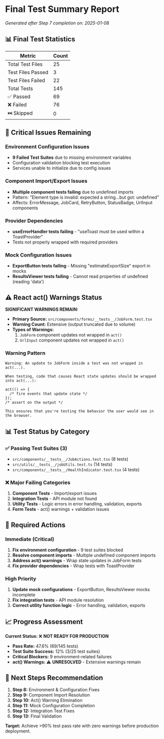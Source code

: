 # Final Test Summary Report

*Generated after Step 7 completion on: 2025-01-08*

## 📊 Final Test Statistics

| Metric | Count |
|--------|-------|
| Total Test Files | 25 |
| Test Files Passed | 3 |
| Test Files Failed | 22 |
| Total Tests | 145 |
| ✅ Passed | 69 |
| ❌ Failed | 76 |
| ⏭️ Skipped | 0 |

## 🚨 Critical Issues Remaining

### Environment Configuration Issues
- **9 Failed Test Suites** due to missing environment variables
- Configuration validation blocking test execution
- Services unable to initialize due to config issues

### Component Import/Export Issues  
- **Multiple component tests failing** due to undefined imports
- Pattern: "Element type is invalid: expected a string...but got: undefined"
- Affects: ErrorMessage, JobCard, RetryButton, StatusBadge, UrlInput components

### Provider Dependencies
- **useErrorHandler tests failing** - "useToast must be used within a ToastProvider" 
- Tests not properly wrapped with required providers

### Mock Configuration Issues
- **ExportButton tests failing** - Missing "estimateExportSize" export in mocks
- **ResultsViewer tests failing** - Cannot read properties of undefined (reading 'data')

## ⚠️ React act() Warnings Status

**SIGNIFICANT WARNINGS REMAIN:**
- **Primary Source:** `src/components/forms/__tests__/JobForm.test.tsx`
- **Warning Count:** Extensive (output truncated due to volume)
- **Types of Warnings:**
  1. `JobForm` component updates not wrapped in `act()`
  2. `UrlInput` component updates not wrapped in `act()`

### Warning Pattern
```
Warning: An update to JobForm inside a test was not wrapped in act(...).

When testing, code that causes React state updates should be wrapped into act(...):

act(() => {
  /* fire events that update state */
});
/* assert on the output */

This ensures that you're testing the behavior the user would see in the browser.
```

## 📊 Test Status by Category

### ✅ **Passing Test Suites (3)**
- `src/components/__tests__/JobActions.test.tsx` (8 tests)
- `src/utils/__tests__/jobUtils.test.ts` (14 tests)  
- `src/components/__tests__/HealthIndicator.test.tsx` (4 tests)

### ❌ **Major Failing Categories**
1. **Component Tests** - Import/export issues
2. **Integration Tests** - API module not found
3. **Utility Tests** - Logic errors in error handling, validation, exports
4. **Form Tests** - act() warnings + validation issues

## 🔧 Required Actions

### Immediate (Critical)
1. **Fix environment configuration** - 9 test suites blocked
2. **Resolve component imports** - Multiple undefined component imports
3. **Address act() warnings** - Wrap state updates in JobForm tests
4. **Fix provider dependencies** - Wrap tests with ToastProvider

### High Priority  
1. **Update mock configurations** - ExportButton, ResultsViewer mocks incomplete
2. **Fix integration tests** - API module resolution
3. **Correct utility function logic** - Error handling, validation, exports

## 📈 Progress Assessment

**Current Status:** ❌ **NOT READY FOR PRODUCTION**
- **Pass Rate:** 47.6% (69/145 tests)
- **Test Suite Success:** 12% (3/25 test suites)
- **Critical Blockers:** 9 environment-related failures
- **act() Warnings:** ⚠️ **UNRESOLVED** - Extensive warnings remain

## 🎯 Next Steps Recommendation

1. **Step 8:** Environment & Configuration Fixes
2. **Step 9:** Component Import Resolution  
3. **Step 10:** Act() Warning Elimination
4. **Step 11:** Mock Configuration Completion
5. **Step 12:** Integration Test Fixes
6. **Step 13:** Final Validation

**Target:** Achieve >90% test pass rate with zero warnings before production deployment.
